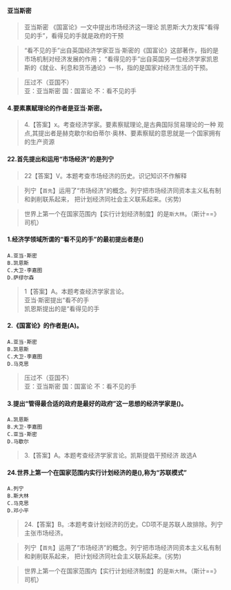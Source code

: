 #### 亚当斯密
>   亚当斯密 《国富论》一文中提出市场经济这一理论
凯恩斯:大力发挥“看得见的手”，看得见的手就是政府的干预

>   “看不见的手”出自英国经济学家亚当·斯密的《国富论》这部著作，指的是市场机制对经济发展的作用；
    “看得见的手”出自英国另一位经济学家凯恩斯的《就业、利息和货币通论》一书，指的是国家对经济生活的干预。  

>   压过不（亚国不）   
>   亚：亚当斯密    国：国富论    不：看不见的手


#### 4.要素禀赋理论的作者是亚当·斯密。
>   4.【答案】x。考查经济学家。要素察赋理论,是古典国际贸易理论的一种
    观点,其提出者是赫克歇尔和伯蒂尔·奥林、要素察赋的意思就是一个国家拥有的生产资源

#### 22.首先提出和运用“市场经济”的是列宁
>   22【答案】V。本题考查市场经济的历史。识记知识不作解释

>   列宁【`首先`】运用了“市场经济”的概念。列宁把市场经济同资本主义私有制和剥削联系起来，
    把计划经济同社会主义联系起来。(劣势)

>   世界上第一个在国家范围内【实行计划经济制度】的是`斯大林`。（斯计==》司机）    

#### 1.经济学领域所谓的“看不见的手”的最初提出者是()
    A.亚当·斯密
    B.凯恩斯
    C.大卫·李嘉图
    D.萨缪尔森
>   1【答案】A。本题考查经济学家言论。     
    亚当·斯密提出“看不的手     
    凯恩斯提出的是“看得见的手     

#### 2.《国富论》的作者是(A)。
    A.亚当·斯密
    B.凯恩斯
    C.大卫·李嘉图
    D.马克思
>   压过不（亚国不）   
>   亚：亚当斯密    国：国富论    不：看不见的手  

#### 3.提出“管得最合适的政府是最好的政府”这一思想的经济学家是()。
    A.凯恩斯
    B.大卫·李嘉图
    C.亚当·斯密
    D.马歇尔
>   3.【答案】A。本题考查经济学家言论。凯斯提倡干预经济 故选A

#### 24.世界上第一个在国家范围内实行计划经济的是(),称为“苏联模式”
    A.列宁
    B.斯大林
    C.马克思
    D.邓小平
>   24.【答案】B。:本题考查计划经济的历史。CD项不是苏联人故排除。列宁
    主张市场经济。
    
>   列宁【`首先`】运用了“市场经济”的概念。列宁把市场经济同资本主义私有制和剥削联系起来，
    把计划经济同社会主义联系起来。(劣势)

>   世界上第一个在国家范围内【实行计划经济制度】的是`斯大林`。（斯计==》司机）    
























    